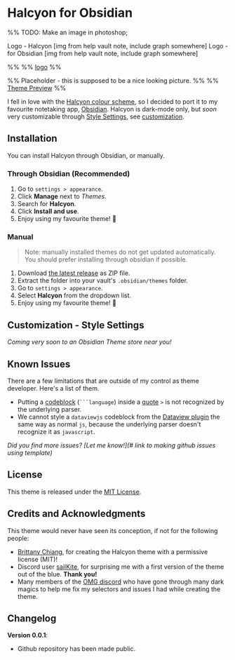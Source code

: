 # Halcyon for Obsidian
%% TODO: Make an image in photoshop;

Logo - Halcyon                        [img from help vault note, include graph somewhere]
Logo - for Obsidian                 [img from help vault note, include graph somewhere]

%%
%% [logo](logo.png) %%

%% Placeholder - this is supposed to be a nice looking picture. %%
%% [Theme Preview](preview.png) %%


I fell in love with the [Halcyon colour scheme](https://halcyon-theme.netlify.app/), so I decided to port it to my favourite notetaking app, [Obsidian](https://obsidian.md/). Halcyon is dark-mode only, but _soon_ very customizable through [Style Settings](https://github.com/mgmeyers/obsidian-style-settings), see [customization](#customization---style-settings).

## Installation

You can install Halcyon through Obsidian, or manually.

### Through Obsidian (Recommended)

1. Go to `settings > appearance`.
2. Click **Manage** next to _Themes_.
3. Search for **Halcyon**.
4. Click **Install and use**.
5. Enjoy using my favourite theme! 🥳

### Manual

> Note: manually installed themes do not get updated automatically.
> You should prefer installing through obsidian if possible.

1. Download [the latest release](#) as ZIP file.
2. Extract the folder into your vault's `.obsidian/themes` folder.
3. Go to `settings > appearance`.
4. Select **Halcyon** from the dropdown list.
5. Enjoy using my favourite theme! 🥳

## Customization - Style Settings

_Coming very soon to an Obsidian Theme store near you!_

## Known Issues

There are a few limitations that are outside of my control as theme developer. Here's a list of them.

* Putting a [codeblock](<https://help.obsidian.md/Editing+and+formatting/Basic+formatting+syntax#Code+blocks>)  (` ```language `) inside a [quote](<https://help.obsidian.md/Editing+and+formatting/Basic+formatting+syntax#Quotes>)  `>` is not recognized by the underlying parser.
* We cannot style a `dataviewjs` codeblock from the [Dataview plugin](<obsidian://show-plugin?id=dataview>) the same way as normal `js`, because the underlying parser doesn't recognize it as `javascript`.

_Did you find more issues? [Let me know!](# link to making github issues using template)_

## License

This theme is released under the [MIT License](#LICENSE). 

## Credits and Acknowledgments

This theme would never have seen its conception, if not for the following people: 
* [Brittany Chiang](<https://brittanychiang.com/>), for creating the Halcyon theme with a permissive license (MIT)!
* Discord user [sailKite](<https://github.com/sailKiteV>), for surprising me with a first version of the theme out of the blue. **Thank you!**
* Many members of the [OMG discord](<https://discord.gg/obsidianmd>) who have gone through many dark magics to help me fix my selectors and issues I had while creating the theme.

## Changelog

**Version 0.0.1**: 
* Github repository has been made public.


